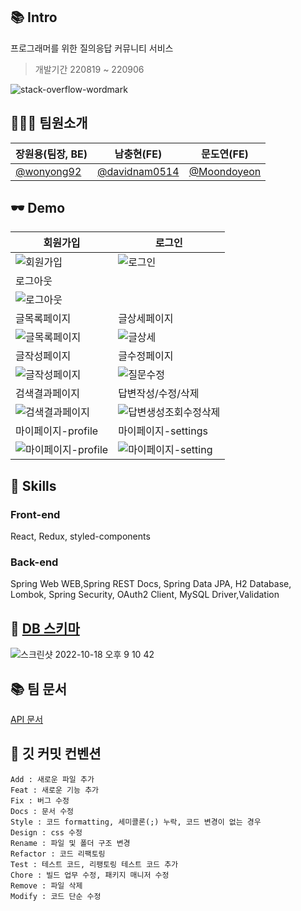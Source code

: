 ## 📚 Intro

프로그래머를 위한 질의응답 커뮤니티 서비스
<br/>

> 개발기간 220819 ~ 220906
> <br/>

![stack-overflow-wordmark](https://user-images.githubusercontent.com/102936206/189313291-02e6b174-2ef8-43a8-a938-56ed440c752c.svg)

## 👨‍👩‍👧‍ 팀원소개

| 장원용(팀장, BE)                                      | 남충현(FE)                                                  | 문도연(FE)                                              |
| ----------------------------------------------------- | ----------------------------------------------------------- | ------------------------------------------------------- |
| <a href="https://github.com/wonyong92">@wonyong92</a> | <a href="https://github.com/davidnam0514">@davidnam0514</a> | <a href="https://github.com/Moondoyeon">@Moondoyeon</a> |

## 🕶 Demo

| 회원가입                                                                                                                            | 로그인                                                                                                                                          |
| ----------------------------------------------------------------------------------------------------------------------------------- | ----------------------------------------------------------------------------------------------------------------------------------------------- |
| ![회원가입](https://user-images.githubusercontent.com/102936206/189317749-776cf8ef-80e3-48a5-bbcc-34a7ad13f9a5.png)           | ![로그인](https://user-images.githubusercontent.com/102936206/189317782-d8365441-1573-4047-8c28-f63b355469fe.png)                           |
| 로그아웃                                                                                                                            |
| ![로그아웃](https://user-images.githubusercontent.com/102936206/189317936-32c99556-dc89-4257-b447-1544a673a384.png)            |
| 글목록페이지                                                                                                                        | 글상세페이지                                                                                                                                    |
| ![글목록페이지](https://user-images.githubusercontent.com/102936206/189318044-b56213c2-e7e7-4bf8-a5e7-78a118a8a7de.png)    | ![글상세](https://user-images.githubusercontent.com/102936206/189382386-98fa900e-71a5-4ff1-898d-3c966c510cd3.png)                          |
| 글작성페이지                                                                                                                        | 글수정페이지                                                                                                                                    |
| ![글작성페이지](https://user-images.githubusercontent.com/102936206/189318169-9c21738a-4f6d-40d6-960f-a6e5bb6372c1.png)    | ![질문수정](https://user-images.githubusercontent.com/102936206/189381091-e599bd87-4e34-41a1-afbb-5ef0a9c7e086.png)                      |
| 검색결과페이지                                                                                                                      | 답변작성/수정/삭제                                                                                                                              |
| ![검색결과페이지](https://user-images.githubusercontent.com/102936206/189318287-97ab0e67-010a-4e3f-b6b7-8f5cfd6077ee.png) | ![답변생성조회수정삭제](https://user-images.githubusercontent.com/102936206/189381223-2f7ce3e1-054c-49d2-ab7b-3039c5f919fe.png) |
| 마이페이지-profile                                                                                                                  | 마이페이지-settings                                                                                                                             |
| ![마이페이지-profile](https://user-images.githubusercontent.com/102936206/189381259-a7da8f33-6e25-4080-af4b-63e687e905dd.png)  | ![마이페이지-setting](https://user-images.githubusercontent.com/102936206/189381288-d7beb73e-40e2-435b-91c6-7141ffd8e500.png)              |

## 💪 Skills

### Front-end

React, Redux, styled-components

### Back-end

Spring Web WEB,Spring REST Docs, Spring Data JPA, H2 Database, Lombok, Spring Security, OAuth2 Client, MySQL Driver,Validation

## 🧮 <a href="https://dbdiagram.io/d/63156bb00911f91ba533fcbb">DB 스키마</a>

![스크린샷 2022-10-18 오후 9 10 42](https://user-images.githubusercontent.com/102936206/196425712-ea90f62d-ab31-4228-9da0-2920b07e8e5c.png)

## 📚 팀 문서

<a href="https://ska40806.gitbook.io/api-docs/">API 문서</a>

## 📌 깃 커밋 컨벤션

```
Add : 새로운 파일 추가
Feat : 새로운 기능 추가
Fix : 버그 수정
Docs : 문서 수정
Style : 코드 formatting, 세미콜론(;) 누락, 코드 변경이 없는 경우
Design : css 수정
Rename : 파일 및 폴더 구조 변경
Refactor : 코드 리팩토링
Test : 테스트 코드, 리팽토링 테스트 코드 추가
Chore : 빌드 업무 수정, 패키지 매니저 수정
Remove : 파일 삭제
Modify : 코드 단순 수정
```
